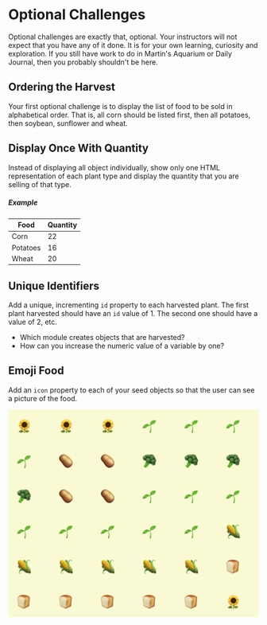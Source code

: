 # Optional Challenges

Optional challenges are exactly that, optional. Your instructors will not expect that you have any of it done. It is for your own learning, curiosity and exploration. If you still have work to do in Martin's Aquarium or Daily Journal, then you probably shouldn't be here.

## Ordering the Harvest

Your first optional challenge is to display the list of food to be sold in alphabetical order. That is, all corn should be listed first, then all potatoes, then soybean, sunflower and wheat.

## Display Once With Quantity

Instead of displaying all object individually, show only one HTML representation of each plant type and display the quantity that you are selling of that type.

##### Example

| Food | Quantity |
|--|--|
|Corn| 22 |
|Potatoes| 16 |
|Wheat| 20 |


## Unique Identifiers

Add a unique, incrementing `id` property to each harvested plant. The first plant harvested should have an `id` value of 1. The second one should have a value of 2, etc.

* Which module creates objects that are harvested?
* How can you increase the numeric value of a variable by one?

## Emoji Food

Add an `icon` property to each of your seed objects so that the user can see a picture of the food.

![](./images/emoji-plants.png)
